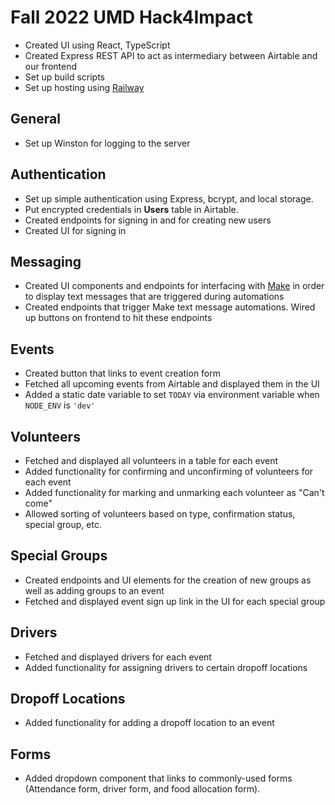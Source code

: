 # Fall 2022 UMD Hack4Impact

- Created UI using React, TypeScript
- Created Express REST API to act as intermediary between Airtable and our frontend
- Set up build scripts
- Set up hosting using [Railway](https://railway.app/)

## General

- Set up Winston for logging to the server

## Authentication

- Set up simple authentication using Express, bcrypt, and local storage.
- Put encrypted credentials in **Users** table in Airtable.
- Created endpoints for signing in and for creating new users
- Created UI for signing in

## Messaging

- Created UI components and endpoints for interfacing with [Make](https://www.make.com/) in order to display text messages that are triggered during automations
- Created endpoints that trigger Make text message automations. Wired up buttons on frontend to hit these endpoints

## Events

- Created button that links to event creation form
- Fetched all upcoming events from Airtable and displayed them in the UI
- Added a static date variable to set `TODAY` via environment variable when `NODE_ENV` is `'dev'`

## Volunteers

- Fetched and displayed all volunteers in a table for each event
- Added functionality for confirming and unconfirming of volunteers for each event
- Added functionality for marking and unmarking each volunteer as "Can't come"
- Allowed sorting of volunteers based on type, confirmation status, special group, etc.

## Special Groups

- Created endpoints and UI elements for the creation of new groups as well as adding groups to an event
- Fetched and displayed event sign up link in the UI for each special group

## Drivers

- Fetched and displayed drivers for each event
- Added functionality for assigning drivers to certain dropoff locations

## Dropoff Locations

- Added functionality for adding a dropoff location to an event

## Forms

- Added dropdown component that links to commonly-used forms (Attendance form, driver form, and food allocation form).
